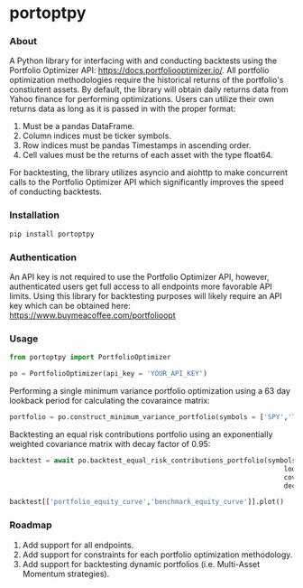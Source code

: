 # portoptpy
### About
A Python library for interfacing with and conducting backtests using the Portfolio Optimizer API: https://docs.portfoliooptimizer.io/. All portfolio optimization methodologies require the historical returns of the portfolio's constiutent assets. By default, the library will obtain daily returns data from Yahoo finance for performing optimizations. Users can utilize their own returns data as long as it is passed in with the proper format:

1. Must be a pandas DataFrame.
2. Column indices must be ticker symbols.
3. Row indices must be pandas Timestamps in ascending order.
4. Cell values must be the returns of each asset with the type float64.

For backtesting, the library utilizes asyncio and aiohttp to make concurrent calls to the Portfolio Optimizer API which significantly improves the speed of conducting backtests.

### Installation
```python
pip install portoptpy
```

### Authentication
An API key is not required to use the Portfolio Optimizer API, however, authenticated users get full access to all endpoints more favorable API limits. Using this library for backtesting purposes will likely require an API key which can be obtained here: https://www.buymeacoffee.com/portfolioopt

### Usage
```python
from portoptpy import PortfolioOptimizer

po = PortfolioOptimizer(api_key = 'YOUR_API_KEY')
```

Performing a single minimum variance portfolio optimization using a 63 day lookback period for calculating the covaraince matrix:
```python
portfolio = po.construct_minimum_variance_portfolio(symbols = ['SPY','TLT','GLD','BTC-USD'], lookback = 63)
```

Backtesting an equal risk contributions portfolio using an exponentially weighted covariance matrix with decay factor of 0.95:
```python
backtest = await po.backtest_equal_risk_contributions_portfolio(symbols = ['SPY','TLT','GLD','BTC-USD'],
                                                                    lookback = 63,
                                                                    covariance_type = 'exponential',
                                                                    decay_factor = 0.95)

backtest[['portfolio_equity_curve','benchmark_equity_curve']].plot()
```

### Roadmap
1. Add support for all endpoints.
2. Add support for constraints for each portfolio optimization methodology.
3. Add support for backtesting dynamic portfolios (i.e. Multi-Asset Momentum strategies).